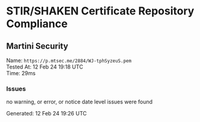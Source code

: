 # STIR/SHAKEN Certificate Repository Compliance

## Martini Security

Name: `https://p.mtsec.me/2884/WJ-tphSyzeuS.pem`\
Tested At: 12 Feb 24 19:18 UTC\
Time: 29ms

### Issues

no warning, or error, or notice date level issues were found

Generated: 12 Feb 24 19:26 UTC